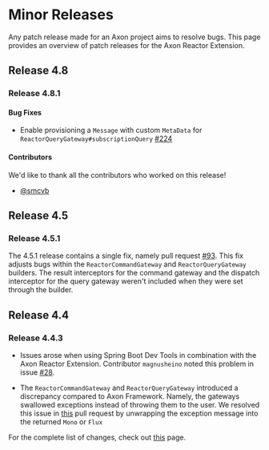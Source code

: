 # Minor Releases

Any patch release made for an Axon project aims to resolve bugs.
This page provides an overview of patch releases for the Axon Reactor Extension.

## Release 4.8

### Release 4.8.1

#### Bug Fixes

- Enable provisioning a `Message` with custom `MetaData` for `ReactorQueryGateway#subscriptionQuery` [#224](https://github.com/AxonFramework/extension-reactor/pull/224)

#### Contributors

We'd like to thank all the contributors who worked on this release!

- [@smcvb](https://github.com/smcvb)

## Release 4.5

### Release 4.5.1

The 4.5.1 release contains a single fix, namely pull request [#93](https://github.com/AxonFramework/extension-reactor/pull/93).
This fix adjusts bugs within the `ReactorCommandGateway` and `ReactorQueryGateway` builders. 
The result interceptors for the command gateway and the dispatch interceptor for the query gateway weren't included when they were set through the builder.

## Release 4.4

### Release 4.4.3

* Issues arose when using Spring Boot Dev Tools in combination with the Axon Reactor Extension.
  Contributor `magnusheino` noted this problem in issue [#28](https://github.com/AxonFramework/extension-reactor/issues/28).

* The `ReactorCommandGateway` and `ReactorQueryGateway` introduced a discrepancy compared to Axon Framework.
  Namely, the gateways swallowed exceptions instead of throwing them to the user.
  We resolved this issue in [this](https://github.com/AxonFramework/extension-reactor/pull/18) pull request by unwrapping the exception message into the returned `Mono` or `Flux`

For the complete list of changes, check out [this](https://github.com/AxonFramework/extension-reactor/issues?q=is%3Aclosed+milestone%3A%22Release+4.4.3%22) page.
